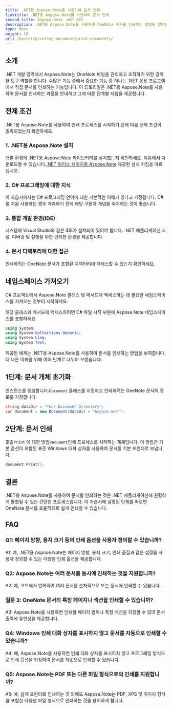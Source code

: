 ```yaml
---
title: .NET용 Aspose.Note를 사용하여 문서 인쇄
linktitle: .NET용 Aspose.Note를 사용하여 문서 인쇄
second_title: Aspose.Note .NET API
description: .NET용 Aspose.Note를 사용하여 OneNote 문서를 인쇄하는 방법을 알아보세요. .NET 애플리케이션에 원활하게 통합하기 위한 단계별 가이드입니다.
type: docs
weight: 10
url: /ko/net/printing-document/print-documents/
---
```

## 소개

.NET 개발 영역에서 Aspose.Note는 OneNote 파일을 관리하고 조작하기 위한 강력한 도구 역할을 합니다. 수많은 기능 중에서 중요한 기능 중 하나는 .NET 응용 프로그램에서 직접 문서를 인쇄하는 기능입니다. 이 튜토리얼은 .NET용 Aspose.Note를 사용하여 문서를 인쇄하는 과정을 안내하고 그에 따른 단계별 지침을 제공합니다.

## 전제 조건

.NET용 Aspose.Note를 사용하여 인쇄 프로세스를 시작하기 전에 다음 전제 조건이 충족되었는지 확인하세요.

### 1. .NET용 Aspose.Note 설치

 개발 환경에 .NET용 Aspose.Note 라이브러리를 설치했는지 확인하세요. 다음에서 다운로드할 수 있습니다.[.NET 릴리스 페이지용 Aspose.Note](https://releases.aspose.com/note/net/) 제공된 설치 지침을 따르십시오.

### 2. C# 프로그래밍에 대한 지식

이 자습서에서는 C# 프로그래밍 언어에 대한 기본적인 이해가 있다고 가정합니다. C#을 처음 사용하는 경우 계속하기 전에 해당 구문과 개념을 숙지하는 것이 좋습니다.

### 3. 통합 개발 환경(IDE)

시스템에 Visual Studio와 같은 IDE가 설치되어 있어야 합니다. .NET 애플리케이션 코딩, 디버깅 및 실행을 위한 편리한 환경을 제공합니다.

### 4. 문서 디렉토리에 대한 접근

인쇄하려는 OneNote 문서가 포함된 디렉터리에 액세스할 수 있는지 확인하세요.

## 네임스페이스 가져오기

C# 프로젝트에서 Aspose.Note 클래스 및 메서드에 액세스하는 데 필요한 네임스페이스를 가져오는 것부터 시작하세요.

해당 클래스와 메서드에 액세스하려면 C# 파일 시작 부분에 Aspose.Note 네임스페이스를 포함하세요.

```csharp
using System;
using System.Collections.Generic;
using System.Linq;
using System.Text;
```

제공된 예제는 .NET용 Aspose.Note를 사용하여 문서를 인쇄하는 방법을 보여줍니다. 더 나은 이해를 위해 여러 단계로 나누어 보겠습니다.

## 1단계: 문서 개체 초기화

 인스턴스를 생성합니다.`Document` 클래스를 지정하고 인쇄하려는 OneNote 문서의 경로를 지정합니다.

```csharp
string dataDir = "Your Document Directory";
var document = new Document(dataDir + "Aspose.one");
```

## 2단계: 문서 인쇄

 호출`Print` 에 대한 방법`Document`인쇄 프로세스를 시작하는 개체입니다. 이 방법은 기본 옵션이 포함된 표준 Windows 대화 상자를 사용하여 문서를 기본 프린터로 보냅니다.

```csharp
document.Print();
```

## 결론

.NET용 Aspose.Note를 사용하여 문서를 인쇄하는 것은 .NET 애플리케이션에 원활하게 통합될 수 있는 간단한 프로세스입니다. 이 자습서에 설명된 단계를 따르면 OneNote 문서를 효율적으로 쉽게 인쇄할 수 있습니다.

## FAQ

### Q1: 페이지 방향, 용지 크기 등의 인쇄 옵션을 사용자 정의할 수 있습니까?

A1: 예, .NET용 Aspose.Note는 페이지 방향, 용지 크기, 인쇄 품질과 같은 설정을 사용자 정의할 수 있는 다양한 인쇄 옵션을 제공합니다.

### Q2: Aspose.Note는 여러 문서를 동시에 인쇄하는 것을 지원합니까?

A2: 예, 코드에서 반복하여 여러 문서를 순차적으로 또는 동시에 인쇄할 수 있습니다.

### 질문 3: OneNote 문서의 특정 페이지나 섹션을 인쇄할 수 있습니까?

A3: Aspose.Note를 사용하면 인쇄할 페이지 범위나 특정 섹션을 지정할 수 있어 문서 출력에 유연성을 제공합니다.

### Q4: Windows 인쇄 대화 상자를 표시하지 않고 문서를 자동으로 인쇄할 수 있습니까?

A4: 예, Aspose.Note를 사용하면 인쇄 대화 상자를 표시하지 않고 프로그래밍 방식으로 인쇄 옵션을 지정하여 문서를 자동으로 인쇄할 수 있습니다.

### Q5: Aspose.Note는 PDF 또는 다른 파일 형식으로의 인쇄를 지원합니까?

A5: 예, 실제 프린터로 인쇄하는 것 외에도 Aspose.Note는 PDF, XPS 및 이미지 형식을 포함한 다양한 파일 형식으로 인쇄하는 것을 용이하게 합니다.